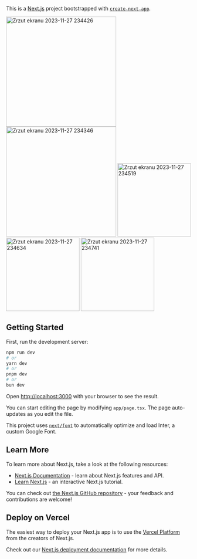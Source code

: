 This is a [Next.js](https://nextjs.org/) project bootstrapped with [`create-next-app`](https://github.com/vercel/next.js/tree/canary/packages/create-next-app).

<img width="300" alt="Zrzut ekranu 2023-11-27 234426" src="https://github.com/ajarek/next-14-ep15-frontend-quiz/assets/61388692/945ee264-f301-4e38-b3b4-343d10e214cc">


<img width="300" alt="Zrzut ekranu 2023-11-27 234346" src="https://github.com/ajarek/next-14-ep15-frontend-quiz/assets/61388692/2b4b55f1-b482-4b0d-b091-d593f9c32c9a">

<img width="200" alt="Zrzut ekranu 2023-11-27 234519" src="https://github.com/ajarek/next-14-ep15-frontend-quiz/assets/61388692/4dbac9cf-a9ab-4ff3-bb94-97047146cbf1">
<img width="200" alt="Zrzut ekranu 2023-11-27 234634" src="https://github.com/ajarek/next-14-ep15-frontend-quiz/assets/61388692/7f786327-eb4c-48b1-896c-7e69d70d028e">
<img width="200" alt="Zrzut ekranu 2023-11-27 234741" src="https://github.com/ajarek/next-14-ep15-frontend-quiz/assets/61388692/6c9c6b84-b9bb-43ae-9533-b8de6dd96964">

## Getting Started

First, run the development server:

```bash
npm run dev
# or
yarn dev
# or
pnpm dev
# or
bun dev
```

Open [http://localhost:3000](http://localhost:3000) with your browser to see the result.

You can start editing the page by modifying `app/page.tsx`. The page auto-updates as you edit the file.

This project uses [`next/font`](https://nextjs.org/docs/basic-features/font-optimization) to automatically optimize and load Inter, a custom Google Font.

## Learn More

To learn more about Next.js, take a look at the following resources:

- [Next.js Documentation](https://nextjs.org/docs) - learn about Next.js features and API.
- [Learn Next.js](https://nextjs.org/learn) - an interactive Next.js tutorial.

You can check out [the Next.js GitHub repository](https://github.com/vercel/next.js/) - your feedback and contributions are welcome!

## Deploy on Vercel

The easiest way to deploy your Next.js app is to use the [Vercel Platform](https://vercel.com/new?utm_medium=default-template&filter=next.js&utm_source=create-next-app&utm_campaign=create-next-app-readme) from the creators of Next.js.

Check out our [Next.js deployment documentation](https://nextjs.org/docs/deployment) for more details.
